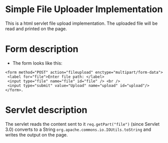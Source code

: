 # Simple File Uploader Implementation
This is a html servlet file upload implementation. The uploaded file will be read and printed on the page. 
# Form description
* The form looks like this:

```
<form method="POST" action="fileupload" enctype="multipart/form-data"> 
 <label for="file">Enter file path: </label> 
 <input type="file" name="file" id="file" /> <br /> 
 <input type="submit" value="Upload" name="upload" id="upload"/> 
</form>.
```

# Servlet description
The servlet reads the content sent to it `req.getPart("file")` (since Servlet 3.0) converts to a String `org.apache.commons.io.IOUtils.toString` and writes the output on the page.  

